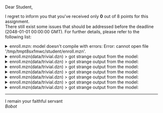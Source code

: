 Dear Student,

I regret to inform you that you've received only **0** out of 8 points for this assignment.\
There still exist some issues that should be addressed before the deadline (2048-01-01 00:00:00 GMT). For further details, please refer to the following list:

<details><summary>enroll.mzn: model doesn&#x27;t compile with errors: Error: cannot open file &#x27;/tmp/tmpt8sxfmwc/student/enroll.mzn&#x27;.</summary></details>
<details><summary>enroll.mzn(data/trivial.dzn) &gt; got strange output from the model:</summary>Error: cannot open file &#x27;/tmp/tmptfid1k14/student/enroll.mzn&#x27;.</details>
<details><summary>enroll.mzn(data/trivial.dzn) &gt; got strange output from the model:</summary>Error: cannot open file &#x27;/tmp/tmp3trxc0nv/student/enroll.mzn&#x27;.</details>
<details><summary>enroll.mzn(data/trivial.dzn) &gt; got strange output from the model:</summary>Error: cannot open file &#x27;/tmp/tmptcxsnrd5/student/enroll.mzn&#x27;.</details>
<details><summary>enroll.mzn(data/trivial.dzn) &gt; got strange output from the model:</summary>Error: cannot open file &#x27;/tmp/tmptorjwaud/student/enroll.mzn&#x27;.</details>
<details><summary>enroll.mzn(data/trivial.dzn) &gt; got strange output from the model:</summary>Error: cannot open file &#x27;/tmp/tmprtt9mrtl/student/enroll.mzn&#x27;.</details>
<details><summary>enroll.mzn(data/trivial.dzn) &gt; got strange output from the model:</summary>Error: cannot open file &#x27;/tmp/tmpmetsbwnq/student/enroll.mzn&#x27;.</details>
<details><summary>enroll.mzn(data/trivial.dzn) &gt; got strange output from the model:</summary>Error: cannot open file &#x27;/tmp/tmpmcx17bw_/student/enroll.mzn&#x27;.</details>

-----------
I remain your faithful servant\
_Bobot_